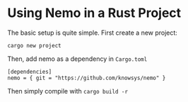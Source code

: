# Using Nemo in a Rust Project

The basic setup is quite simple. First create a new project:
```
cargo new project
```

Then, add nemo as a dependency in `Cargo.toml`

```
[dependencies]
nemo = { git = "https://github.com/knowsys/nemo" }
```

Then simply compile with `cargo build -r`

